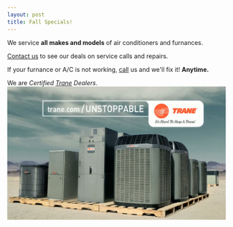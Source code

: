 ```yaml
---
layout: post
title: Fall Specials!
---
```

We service **all makes and models** of air conditioners and furnances.

[Contact us](http://www.affordablehvac.com/contact-us/) to see our deals
on service calls and repairs.

If your furnance or A/C is not working,
[call](http://www.affordablehvac.com/contact-us/) us and we'll fix it!
**Anytime.**

We are *Certified [Trane](http://www.trane.com) Dealers*.
![Trane AC](/public/img/trane_unstoppable.jpg)
